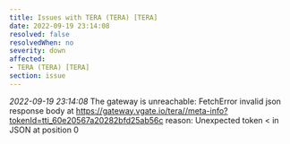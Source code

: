 ```yaml
---
title: Issues with TERA (TERA) [TERA]
date: 2022-09-19 23:14:08
resolved: false
resolvedWhen: no
severity: down
affected:
- TERA (TERA) [TERA]
section: issue
---
```


*2022-09-19 23:14:08* The gateway is unreachable: FetchError invalid json response body at https://gateway.vgate.io/tera//meta-info?tokenId=tti_60e20567a20282bfd25ab56c reason: Unexpected token < in JSON at position 0